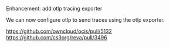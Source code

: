 Enhancement: add otlp tracing exporter

We can now configure otlp to send traces using the otlp exporter.

https://github.com/owncloud/ocis/pull/5132
https://github.com/cs3org/reva/pull/3496